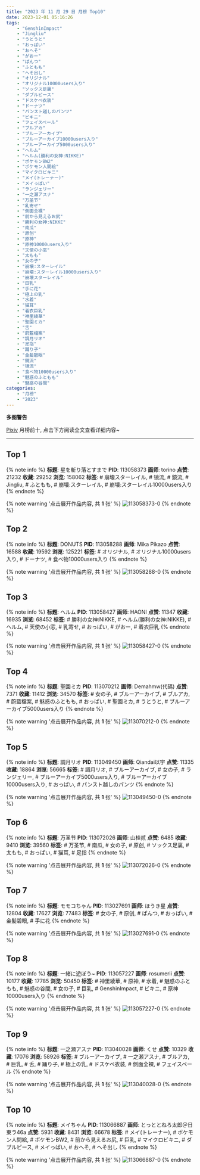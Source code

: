 ```yaml
---
title: "2023 年 11 月 29 日 月榜 Top10"
date: 2023-12-01 05:16:26
tags:
    - "GenshinImpact"
    - "Jingliu"
    - "うとうと"
    - "おっぱい"
    - "おへそ"
    - "がおー"
    - "ぱんつ"
    - "ふともも"
    - "へそ出し"
    - "オリジナル"
    - "オリジナル10000users入り"
    - "ソックス足裏"
    - "ダブルピース"
    - "ドスケベ衣装"
    - "ドーナツ"
    - "パンスト越しのパンツ"
    - "ビキニ"
    - "フェイスベール"
    - "ブルアカ"
    - "ブルーアーカイブ"
    - "ブルーアーカイブ10000users入り"
    - "ブルーアーカイブ5000users入り"
    - "ヘルム"
    - "ヘルム(勝利の女神:NIKKE)"
    - "ポケモンBW2"
    - "ポケモン人間絵"
    - "マイクロビキニ"
    - "メイ(トレーナー)"
    - "メイっぱい"
    - "ランジェリー"
    - "一之瀬アスナ"
    - "万圣节"
    - "乳寄せ"
    - "側面全裸"
    - "前から見えるお尻"
    - "勝利の女神:NIKKE"
    - "南瓜"
    - "原创"
    - "原神"
    - "原神10000users入り"
    - "天使の小窓"
    - "太もも"
    - "女の子"
    - "崩壊:スターレイル"
    - "崩壊:スターレイル10000users入り"
    - "崩壊スターレイル"
    - "巨乳"
    - "手に花"
    - "極上の乳"
    - "水着"
    - "猫耳"
    - "着衣巨乳"
    - "神里綾華"
    - "聖園ミカ"
    - "舌"
    - "蔚藍檔案"
    - "調月リオ"
    - "足指"
    - "踊り子"
    - "金髪碧眼"
    - "鏡流"
    - "镜流"
    - "食べ物10000users入り"
    - "魅惑のふともも"
    - "魅惑の谷間"
categories:
    - "月榜"
    - "2023"
---
```


<i class="fa fa-triangle-exclamation"></i>**多图警告**<i class="fa fa-triangle-exclamation"></i>

[Pixiv](https://www.pixiv.net/) 月榜前十, 点击下方阅读全文查看详细内容~

<!-- more -->

---

## Top 1

{% note info %}
**标题**: 星を斬り落とすまで
**PID**: 113058373 **画师**: torino
**点赞**: 21232 **收藏**: 29252 **浏览**: 158062
**标签**: # 崩壊スターレイル, # 镜流, # 鏡流, # Jingliu, # ふともも, # 崩壊:スターレイル, # 崩壊:スターレイル10000users入り
{% endnote %}

{% note warning '点击展开作品内容, 共 **1** 张' %}
![113058373-0](https://i.pixiv.re/img-original/img/2023/11/02/00/00/18/113058373_p0.jpg)
{% endnote %}

## Top 2

{% note info %}
**标题**: DONUTS
**PID**: 113058288 **画师**: Mika Pikazo
**点赞**: 16588 **收藏**: 19592 **浏览**: 125221
**标签**: # オリジナル, # オリジナル10000users入り, # ドーナツ, # 食べ物10000users入り
{% endnote %}

{% note warning '点击展开作品内容, 共 **1** 张' %}
![113058288-0](https://i.pixiv.re/img-original/img/2023/11/02/00/00/01/113058288_p0.png)
{% endnote %}

## Top 3

{% note info %}
**标题**: ヘルム
**PID**: 113058427 **画师**: HAONI
**点赞**: 11347 **收藏**: 16935 **浏览**: 68452
**标签**: # 勝利の女神:NIKKE, # ヘルム(勝利の女神:NIKKE), # ヘルム, # 天使の小窓, # 乳寄せ, # おっぱい, # がおー, # 着衣巨乳
{% endnote %}

{% note warning '点击展开作品内容, 共 **1** 张' %}
![113058427-0](https://i.pixiv.re/img-original/img/2023/11/02/00/00/31/113058427_p0.jpg)
{% endnote %}

## Top 4

{% note info %}
**标题**: 聖園ミカ
**PID**: 113070212 **画师**: Demahmw(代碼)
**点赞**: 7371 **收藏**: 11412 **浏览**: 34570
**标签**: # 女の子, # ブルーアーカイブ, # ブルアカ, # 蔚藍檔案, # 魅惑のふともも, # おっぱい, # 聖園ミカ, # うとうと, # ブルーアーカイブ5000users入り
{% endnote %}

{% note warning '点击展开作品内容, 共 **1** 张' %}
![113070212-0](https://i.pixiv.re/img-original/img/2023/11/02/13/20/57/113070212_p0.jpg)
{% endnote %}

## Top 5

{% note info %}
**标题**: 調月リオ
**PID**: 113049450 **画师**: Qiandai以宇
**点赞**: 11335 **收藏**: 18864 **浏览**: 56665
**标签**: # 調月リオ, # ブルーアーカイブ, # 女の子, # ランジェリー, # ブルーアーカイブ5000users入り, # ブルーアーカイブ10000users入り, # おっぱい, # パンスト越しのパンツ
{% endnote %}

{% note warning '点击展开作品内容, 共 **1** 张' %}
![113049450-0](https://i.pixiv.re/img-original/img/2023/11/01/19/11/54/113049450_p0.png)
{% endnote %}

## Top 6

{% note info %}
**标题**: 万圣节
**PID**: 113072026 **画师**: 山桂贰
**点赞**: 6485 **收藏**: 9410 **浏览**: 39560
**标签**: # 万圣节, # 南瓜, # 女の子, # 原创, # ソックス足裏, # 太もも, # おっぱい, # 猫耳, # 足指
{% endnote %}

{% note warning '点击展开作品内容, 共 **1** 张' %}
![113072026-0](https://i.pixiv.re/img-original/img/2023/11/02/15/36/38/113072026_p0.jpg)
{% endnote %}

## Top 7

{% note info %}
**标题**: モモコちゃん
**PID**: 113027691 **画师**: ほうき星
**点赞**: 12804 **收藏**: 17627 **浏览**: 77483
**标签**: # 女の子, # 原创, # ぱんつ, # おっぱい, # 金髪碧眼, # 手に花
{% endnote %}

{% note warning '点击展开作品内容, 共 **1** 张' %}
![113027691-0](https://i.pixiv.re/img-original/img/2023/11/01/00/00/38/113027691_p0.jpg)
{% endnote %}

## Top 8

{% note info %}
**标题**: 一緒に遊ぼう~
**PID**: 113057227 **画师**: rosumerii
**点赞**: 10177 **收藏**: 17785 **浏览**: 50450
**标签**: # 神里綾華, # 原神, # 水着, # 魅惑のふともも, # 魅惑の谷間, # 女の子, # 巨乳, # GenshinImpact, # ビキニ, # 原神10000users入り
{% endnote %}

{% note warning '点击展开作品内容, 共 **1** 张' %}
![113057227-0](https://i.pixiv.re/img-original/img/2023/11/01/23/27/05/113057227_p0.jpg)
{% endnote %}

## Top 9

{% note info %}
**标题**: 一之瀬アスナ
**PID**: 113040028 **画师**: くせ
**点赞**: 10329 **收藏**: 17076 **浏览**: 58926
**标签**: # ブルーアーカイブ, # 一之瀬アスナ, # ブルアカ, # 巨乳, # 舌, # 踊り子, # 極上の乳, # ドスケベ衣装, # 側面全裸, # フェイスベール
{% endnote %}

{% note warning '点击展开作品内容, 共 **1** 张' %}
![113040028-0](https://i.pixiv.re/img-original/img/2023/11/01/10/50/54/113040028_p0.png)
{% endnote %}

## Top 10

{% note info %}
**标题**: メイちゃん
**PID**: 113066887 **画师**: とっととねろ太郎＠日東ラ46a
**点赞**: 5931 **收藏**: 8431 **浏览**: 66678
**标签**: # メイ(トレーナー), # ポケモン人間絵, # ポケモンBW2, # 前から見えるお尻, # 巨乳, # マイクロビキニ, # ダブルピース, # メイっぱい, # おへそ, # へそ出し
{% endnote %}

{% note warning '点击展开作品内容, 共 **1** 张' %}
![113066887-0](https://i.pixiv.re/img-original/img/2023/11/02/09/18/20/113066887_p0.png)
{% endnote %}
